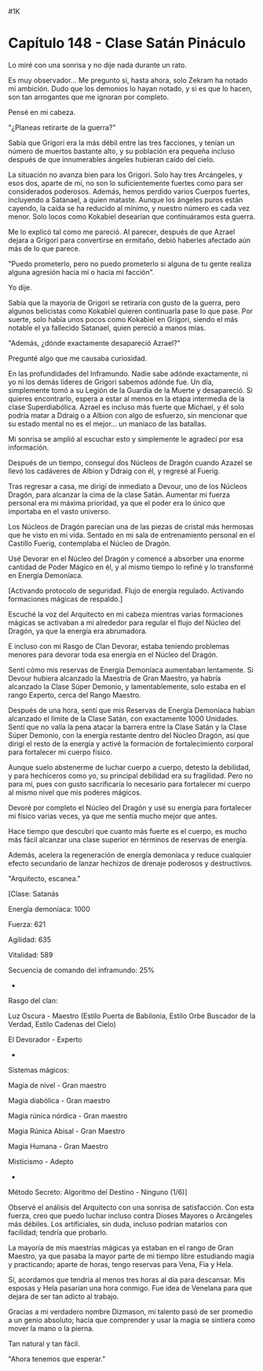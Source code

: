 
#1K 

# Capítulo 148 - Clase Satán Pináculo


Lo miré con una sonrisa y no dije nada durante un rato.

Es muy observador... Me pregunto si, hasta ahora, solo Zekram ha notado mi ambición. Dudo que los demonios lo hayan notado, y si es que lo hacen, son tan arrogantes que me ignoran por completo.

Pensé en mi cabeza.

"¿Planeas retirarte de la guerra?"

Sabía que Grigori era la más débil entre las tres facciones, y tenían un número de muertos bastante alto, y su población era pequeña incluso después de que innumerables ángeles hubieran caído del cielo.

La situación no avanza bien para los Grigori. Solo hay tres Arcángeles, y esos dos, aparte de mí, no son lo suficientemente fuertes como para ser considerados poderosos. Además, hemos perdido varios Cuerpos fuertes, incluyendo a Satanael, a quien mataste. Aunque los ángeles puros están cayendo, la caída se ha reducido al mínimo, y nuestro número es cada vez menor. Solo locos como Kokabiel desearían que continuáramos esta guerra.

Me lo explicó tal como me pareció. Al parecer, después de que Azrael dejara a Grigori para convertirse en ermitaño, debió haberles afectado aún más de lo que parece.

"Puedo prometerlo, pero no puedo prometerlo si alguna de tu gente realiza alguna agresión hacia mí o hacia mi facción".

Yo dije.

Sabía que la mayoría de Grigori se retiraría con gusto de la guerra, pero algunos belicistas como Kokabiel quieren continuarla pase lo que pase. Por suerte, solo había unos pocos como Kokabiel en Grigori, siendo el más notable el ya fallecido Satanael, quien pereció a manos mías.

"Además, ¿dónde exactamente desapareció Azrael?"

Pregunté algo que me causaba curiosidad.

En las profundidades del Inframundo. Nadie sabe adónde exactamente, ni yo ni los demás líderes de Grigori sabemos adónde fue. Un día, simplemente tomó a su Legión de la Guardia de la Muerte y desapareció. Si quieres encontrarlo, espera a estar al menos en la etapa intermedia de la clase Superdiabólica. Azrael es incluso más fuerte que Michael, y él solo podría matar a Ddraig o a Albion con algo de esfuerzo, sin mencionar que su estado mental no es el mejor... un maniaco de las batallas.

Mi sonrisa se amplió al escuchar esto y simplemente le agradecí por esa información.

Después de un tiempo, conseguí dos Núcleos de Dragón cuando Azazel se llevó los cadáveres de Albion y Ddraig con él, y regresé al Fuerig.

Tras regresar a casa, me dirigí de inmediato a Devour, uno de los Núcleos Dragón, para alcanzar la cima de la clase Satán. Aumentar mi fuerza personal era mi máxima prioridad, ya que el poder era lo único que importaba en el vasto universo.

Los Núcleos de Dragón parecían una de las piezas de cristal más hermosas que he visto en mi vida. Sentado en mi sala de entrenamiento personal en el Castillo Fuerig, contemplaba el Núcleo de Dragón.

Usé Devorar en el Núcleo del Dragón y comencé a absorber una enorme cantidad de Poder Mágico en él, y al mismo tiempo lo refiné y lo transformé en Energía Demoníaca.

[Activando protocolo de seguridad. Flujo de energía regulado. Activando formaciones mágicas de respaldo.]

Escuché la voz del Arquitecto en mi cabeza mientras varias formaciones mágicas se activaban a mi alrededor para regular el flujo del Núcleo del Dragón, ya que la energía era abrumadora.

E incluso con mi Rasgo de Clan Devorar, estaba teniendo problemas menores para devorar toda esa energía en el Núcleo del Dragón.

Sentí cómo mis reservas de Energía Demoníaca aumentaban lentamente. Si Devour hubiera alcanzado la Maestría de Gran Maestro, ya habría alcanzado la Clase Súper Demonio, y lamentablemente, solo estaba en el rango Experto, cerca del Rango Maestro.

Después de una hora, sentí que mis Reservas de Energía Demoníaca habían alcanzado el límite de la Clase Satán, con exactamente 1000 Unidades. Sentí que no valía la pena atacar la barrera entre la Clase Satán y la Clase Súper Demonio, con la energía restante dentro del Núcleo Dragón, así que dirigí el resto de la energía y activé la formación de fortalecimiento corporal para fortalecer mi cuerpo físico.

Aunque suelo abstenerme de luchar cuerpo a cuerpo, detesto la debilidad, y para hechiceros como yo, su principal debilidad era su fragilidad. Pero no para mí, pues con gusto sacrificaría lo necesario para fortalecer mi cuerpo al mismo nivel que mis poderes mágicos.

Devoré por completo el Núcleo del Dragón y usé su energía para fortalecer mi físico varias veces, ya que me sentía mucho mejor que antes.

Hace tiempo que descubrí que cuanto más fuerte es el cuerpo, es mucho más fácil alcanzar una clase superior en términos de reservas de energía.

Además, acelera la regeneración de energía demoníaca y reduce cualquier efecto secundario de lanzar hechizos de drenaje poderosos y destructivos.

"Arquitecto, escanea."

[Clase: Satanás

Energía demoníaca: 1000

Fuerza: 621

Agilidad: 635

Vitalidad: 589

Secuencia de comando del inframundo: 25%

-

Rasgo del clan:

Luz Oscura - Maestro (Estilo Puerta de Babilonia, Estilo Orbe Buscador de la Verdad, Estilo Cadenas del Cielo)

El Devorador - Experto

-

Sistemas mágicos:

Magia de nivel - Gran maestro

Magia diabólica - Gran maestro

Magia rúnica nórdica - Gran maestro

Magia Rúnica Abisal - Gran Maestro

Magia Humana - Gran Maestro

Misticismo - Adepto

-

Método Secreto: Algoritmo del Destino - Ninguno (1/6)]

Observé el análisis del Arquitecto con una sonrisa de satisfacción. Con esta fuerza, creo que puedo luchar incluso contra Dioses Mayores o Arcángeles más débiles. Los artificiales, sin duda, incluso podrían matarlos con facilidad; tendría que probarlo.

La mayoría de mis maestrías mágicas ya estaban en el rango de Gran Maestro, ya que pasaba la mayor parte de mi tiempo libre estudiando magia y practicando; aparte de horas, tengo reservas para Vena, Fia y Hela.

Sí, acordamos que tendría al menos tres horas al día para descansar. Mis esposas y Hela pasarían una hora conmigo. Fue idea de Venelana para que dejara de ser tan adicto al trabajo.

Gracias a mi verdadero nombre Dizmason, mi talento pasó de ser promedio a un genio absoluto; hacía que comprender y usar la magia se sintiera como mover la mano o la pierna.

Tan natural y tan fácil.

"Ahora tenemos que esperar."